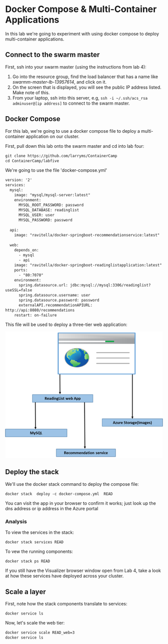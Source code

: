# Docker Compose & Multi-Container Applications

In this lab we're going to experiment with using docker compose to deploy multi-container applications.

## Connect to the swarm master
First, ssh into your swarm master (using the instructions from lab 4):

1. Go into the resource group, find the load balancer that has a name like _swarmm-master-lb-13957614_, and click on it.
2. On the screen that is displayed, you will see the public IP address listed.  Make note of this.
3. From your laptop, ssh into this server, e.g, `ssh -i ~/.ssh/acs_rsa adminuser@[ip address]` to connect to the swarm master.

## Docker Compose
For this lab, we're going to use a docker compose file to deploy a multi-container application on our cluster.

First, pull down this lab onto the swarm master and cd into lab four:

    git clone https://github.com/larryms/ContainerCamp
    cd ContainerCamp/labfive

We're going to use the file 'docker-compose.yml'

```
version: '2'
services:
  mysql:
    image: "mysql/mysql-server:latest"
    environment:
      MYSQL_ROOT_PASSWORD: password
      MYSQL_DATABASE: readinglist
      MYSQL_USER: user
      MYSQL_PASSWORD: password

  api:
    image: "ravitella/docker-springboot-recommendationservice:latest"

  web:
    depends_on:
      - mysql
      - api
    image: "ravitella/docker-springboot-readinglistapplication:latest"
    ports:
      - "80:7070"
    environment:
      spring.datasource.url: jdbc:mysql://mysql:3306/readinglist?useSSL=false
      spring.datasource.username: user
      spring.datasource.password: password
      externalAPI.recommendationAPIURL: http://api:8080/recommendations
    restart: on-failure
```

This file will be used to deploy a three-tier web application:

![pcf app](pcfapp.png)


## Deploy the stack
We'll use the docker stack command to deploy the compose file:

    docker stack  deploy -c docker-compose.yml  READ

You can visit the app in your browser to confirm it works; just look up the dns address or ip address in the Azure portal 

### Analysis
To view the services in the stack:

    docker stack services READ

To vew the running components:

    docker stack ps READ

If you still have the Visualizer browser window open from Lab 4, take a look at how these services have deployed across your cluster.

## Scale a layer
First, note how the stack components translate to services:

    docker service ls

Now, let's scale the web tier:

    docker service scale READ_web=3
    docker service ls

